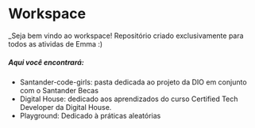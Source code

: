 # Workspace

_Seja bem vindo ao workspace! Repositório criado exclusivamente para todos as atividas de Emma :)

##### Aqui você encontrará:
* Santander-code-girls: pasta dedicada ao projeto da DIO em conjunto com o Santander Becas
* Digital House: dedicado aos aprendizados do curso Certified Tech Developer da Digital House.
* Playground: Dedicado à práticas aleatórias 
  
